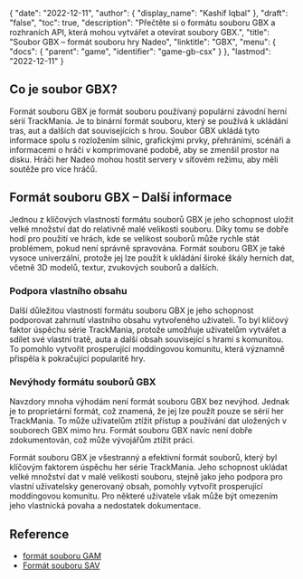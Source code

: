 {
  "date": "2022-12-11",
  "author": {
    "display_name": "Kashif Iqbal"
},
  "draft": "false",
  "toc": true,
  "description": "Přečtěte si o formátu souboru GBX a rozhraních API, která mohou vytvářet a otevírat soubory GBX.",
  "title": "Soubor GBX – formát souboru hry Nadeo",
  "linktitle": "GBX",
  "menu": {
    "docs": {
      "parent": "game",
      "identifier": "game-gb-csx"
}
},
  "lastmod": "2022-12-11"
}

## Co je soubor GBX?

Formát souboru GBX je formát souboru používaný populární závodní herní sérií TrackMania. Je to binární formát souboru, který se používá k ukládání tras, aut a dalších dat souvisejících s hrou. Soubor GBX ukládá tyto informace spolu s rozložením silnic, grafickými prvky, přehráními, scénáři a informacemi o hráči v komprimované podobě, aby se zmenšil prostor na disku. Hráči her Nadeo mohou hostit servery v síťovém režimu, aby měli soutěže pro více hráčů.

## Formát souboru GBX – Další informace

Jednou z klíčových vlastností formátu souborů GBX je jeho schopnost uložit velké množství dat do relativně malé velikosti souboru. Díky tomu se dobře hodí pro použití ve hrách, kde se velikost souborů může rychle stát problémem, pokud není správně spravována. Formát souboru GBX je také vysoce univerzální, protože jej lze použít k ukládání široké škály herních dat, včetně 3D modelů, textur, zvukových souborů a dalších.

### Podpora vlastního obsahu

Další důležitou vlastností formátu souboru GBX je jeho schopnost podporovat zahrnutí vlastního obsahu vytvořeného uživateli. To byl klíčový faktor úspěchu série TrackMania, protože umožňuje uživatelům vytvářet a sdílet své vlastní tratě, auta a další obsah související s hrami s komunitou. To pomohlo vytvořit prosperující moddingovou komunitu, která významně přispěla k pokračující popularitě hry.

### Nevýhody formátu souborů GBX

Navzdory mnoha výhodám není formát souboru GBX bez nevýhod. Jednak je to proprietární formát, což znamená, že jej lze použít pouze se sérií her TrackMania. To může uživatelům ztížit přístup a používání dat uložených v souborech GBX mimo hru. Formát souboru GBX navíc není dobře zdokumentován, což může vývojářům ztížit práci.

Formát souboru GBX je všestranný a efektivní formát souborů, který byl klíčovým faktorem úspěchu her série TrackMania. Jeho schopnost ukládat velké množství dat v malé velikosti souboru, stejně jako jeho podpora pro vlastní uživatelsky generovaný obsah, pomohly vytvořit prosperující moddingovou komunitu. Pro některé uživatele však může být omezením jeho vlastnická povaha a nedostatek dokumentace.

## Reference

* [formát souboru GAM](https://gibberlings3.github.io/iesdp/file_formats/ie_formats/gam_v2.0.htm#GAMEV2_0_Stored)
* [Formát souboru SAV](/game/sav/)
